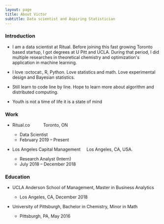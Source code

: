 ```yaml
---
layout: page
title: About Victor
subtitle: Data scientist and Aspiring Statistician
---
```


### Introduction

- I am a data scientist at Ritual. Before joining this fast growing Toronto based startup, I got degrees at U Pitt and UCLA. During that period, I did multiple researches in theoretical chemistry and optimization's application in machine learning.

- I love :octocat:, R, Python. Love statistics and math. Love experimental design and Bayesian statistics.

- Still learn to code line by line. Hope to learn more about algorithm and distributed computing.

- Youth is not a time of life it is a state of mind


### Work

- Ritual.co  &nbsp;   &nbsp;   &nbsp;   &nbsp;   &nbsp;     Toronto, ON
  - Data Scientist                         
  - February 2019 – Present
  
- Los Angeles Capital Management &nbsp;  &nbsp;    Los Angeles, CA, USA.
  - Research Analyst (Intern)              
  - July 2018 – December 2018



### Education

- UCLA Anderson School of Management, Master in Business Analytics
  - Los Angeles, CA, December 2018

- University of Pittsburgh, Bachelor in Chemistry, Minor in Math            
  - Pittsburgh, PA, May 2016
